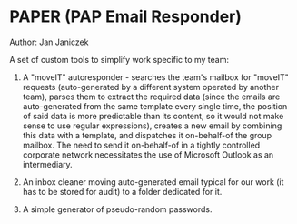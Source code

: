 # PAPER (PAP Email Responder)
Author: Jan Janiczek

A set of custom tools to simplify work specific to my team:

1. A "moveIT" autoresponder - searches the team's mailbox for "moveIT" requests (auto-generated by a different system operated by another team), parses them to extract the required data (since the emails are auto-generated from the same template every single time, the position of said data is more predictable than its content, so it would not make sense to use regular expressions), creates a new email by combining this data with a template, and dispatches it on-behalf-of the group mailbox. The need to send it on-behalf-of in a tightly controlled corporate network necessitates the use of Microsoft Outlook as an intermediary.

2. An inbox cleaner moving auto-generated email typical for our work (it has to be stored for audit) to a folder dedicated for it.

3. A simple generator of pseudo-random passwords.
